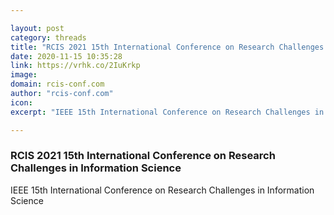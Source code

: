 ```yaml
---

layout: post
category: threads
title: "RCIS 2021 15th International Conference on Research Challenges in Information Science"
date: 2020-11-15 10:35:28
link: https://vrhk.co/2IuKrkp
image: 
domain: rcis-conf.com
author: "rcis-conf.com"
icon: 
excerpt: "IEEE 15th International Conference on Research Challenges in Information Science"

---
```


### RCIS 2021 15th International Conference on Research Challenges in Information Science

IEEE 15th International Conference on Research Challenges in Information Science